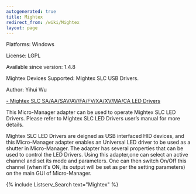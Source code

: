 ```yaml
---
autogenerated: true
title: Mightex
redirect_from: /wiki/Mightex
layout: page
---
```


Platforms: Windows

License: LGPL

Available since version: 1.4.8

Mightex Devices Supported: Mightex SLC USB Drivers.

Author: Yihui Wu

[- Mightex SLC SA/AA/SAV/AV/FA/FV/XA/XV/MA/CA LED
Drivers](http://www.mightexsystems.com/index.php?cPath=4_54)

This Micro-Manager adapter can be used to operate Mightex SLC LED
Drivers. Please refer to Mightex SLC LED Drivers user’s manual for more
details.

Mightex SLC LED Drivers are deigned as USB interfaced HID devices, and
this Micro-Manager adapter enables an Universal LED driver to be used as
a shutter in Micro-Manager. The adapter has several properties that can
be used to control the LED Drivers. Using this adapter,one can select an
active channel and set its mode and parameters. One can then switch
On/Off this channel (when it's ON, its output will be set as per the
setting parameters) on the main GUI of Micro-Manager.

{% include Listserv_Search text="Mightex" %}

